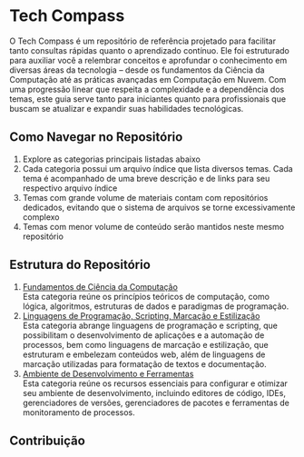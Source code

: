 <!--
TODO:
- Terminar de definir a estrutura do repositório
- Descrever a seção "Contribuição"
- A estrutura dos temas será definida conforme a necessidade de incluir conteúdos específicos que precisei estudar"
-->

# Tech Compass

O Tech Compass é um repositório de referência projetado para facilitar tanto consultas rápidas quanto o aprendizado contínuo. Ele foi estruturado para auxiliar você a relembrar conceitos e aprofundar o conhecimento em diversas áreas da tecnologia – desde os fundamentos da Ciência da Computação até as práticas avançadas em Computação em Nuvem. Com uma progressão linear que respeita a complexidade e a dependência dos temas, este guia serve tanto para iniciantes quanto para profissionais que buscam se atualizar e expandir suas habilidades tecnológicas.

## Como Navegar no Repositório

1. Explore as categorias principais listadas abaixo
2. Cada categoria possui um arquivo índice que lista diversos temas. Cada tema é acompanhado de uma breve descrição e de links para seu respectivo arquivo índice
3. Temas com grande volume de materiais contam com repositórios dedicados, evitando que o sistema de arquivos se torne excessivamente complexo
4. Temas com menor volume de conteúdo serão mantidos neste mesmo repositório

## Estrutura do Repositório

1. [Fundamentos de Ciência da Computação](./1-fundamentos-ciencia-computacao/fundamentos-ciencia-computacao.md)  
    Esta categoria reúne os princípios teóricos de computação, como lógica, algoritmos, estruturas de dados e paradigmas de programação.
2. [Linguagens de Programação, Scripting, Marcação e Estilização](./2-linguagens-programacao-scripting-marcacao-estilizacao/linguagens-programacao-scripting-marcacao-estilizacao.md)  
    Esta categoria abrange linguagens de programação e scripting, que possibilitam o desenvolvimento de aplicações e a automação de processos, bem como linguagens de marcação e estilização, que estruturam e embelezam conteúdos web, além de linguagens de marcação utilizadas para formatação de textos e documentação.
3. [Ambiente de Desenvolvimento e Ferramentas](./3-ambiente-desenvolvimento-ferramentas/ambiente-desenvolvimento-ferramentas.md)  
    Esta categoria reúne os recursos essenciais para configurar e otimizar seu ambiente de desenvolvimento, incluindo editores de código, IDEs, gerenciadores de versões, gerenciadores de pacotes e ferramentas de monitoramento de processos.

<!--
4. Controle de Versão e Colaboração  
    Ensinas práticas e ferramentas de controle de versão (Git, GitHub, GitLab) e metodologias colaborativas para desenvolvimento de software.
5. Banco de Dados e Persistência de Dados  
    Cobrir conceitos de modelagem, bancos relacionais e NoSQL, otimização de queries e estratégias de persistência de dados.
6. Arquitetura de Software e Design de Sistemas  
    Explorar padrões arquiteturais, escalabilidade, distribuição e estratégias de design de sistemas para aplicações modernas.
7. Padrão de Desenvolvimento e Boas Práticas  
    Ensinar princípios como SOLID, Clean Code e práticas recomendadas para escrever código sustentável e eficiente.
    - Metodologias de testes e qualidade de código
        + TDD
        + BDD
8. Metodologias e Processos de Desenvolvimento  
    Apresentar metodologias ágeis, DevOps, CI/CD e estratégias para desenvolvimento eficiente e iterativo de software.
9. Infraestrutura, Redes e Segurança  
    Abordar redes, protocolos, virtualizaçãom containêres, segurança da informação e práticas de proteção de aplicações.
    - Virtualização e conteinerização
        + VM
        + Docker
10. Computação em Nuvem e Serviços Cloud  
    Explorar provedores de nuvem (AWS, Azure, GCP), modelos de computação em nuvem e arquiteturas serverless.
11. Sistemas Operacionais e Arquiteturas de Computadores  
    Explicar o funcionamento de sistemas operacionais e os princípios de arquitetura de computadores, incluindo gerenciamento de memória, processos e sistemas de arquivos.
-->

## Contribuição

<!--
Anotação solta:
Uma **categoria** é uma divisão ampla e estruturada que agrupa um conjunto de conhecimentos ou disciplinas relacionadas. Ela serve para organizar e hierarquizar grandes áreas de estudo, funcionando como um pilar principal do conhecimento. Por exemplo, em um repositório como o Tech Compass, "Linguagens de Programação" ou "Banco de Dados" são categorias porque representam domínios amplos.

Por outro lado, um **tema** é um assunto ou tópico específico que se insere dentro de uma categoria. Ele é mais focado e detalhado, representando uma instância particular do conhecimento dentro daquela área mais abrangente. Por exemplo, dentro da categoria "Linguagens de Programação", temas como "JavaScript" ou "Python" identificam tópicos específicos a serem estudados ou revisados.

Em resumo, a categoria delimita o campo geral de estudo, enquanto o tema refina esse campo, concentrando-se em aspectos ou assuntos mais específicos.
-->
